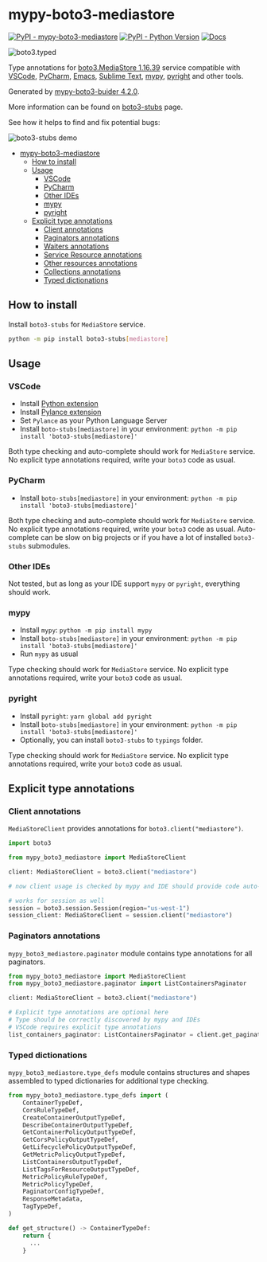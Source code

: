 # mypy-boto3-mediastore

[![PyPI - mypy-boto3-mediastore](https://img.shields.io/pypi/v/mypy-boto3-mediastore.svg?color=blue)](https://pypi.org/project/mypy-boto3-mediastore)
[![PyPI - Python Version](https://img.shields.io/pypi/pyversions/mypy-boto3-mediastore.svg?color=blue)](https://pypi.org/project/mypy-boto3-mediastore)
[![Docs](https://img.shields.io/readthedocs/mypy-boto3-builder.svg?color=blue)](https://mypy-boto3-builder.readthedocs.io/)

![boto3.typed](https://github.com/vemel/mypy_boto3_builder/raw/master/logo.png)

Type annotations for
[boto3.MediaStore 1.16.39](https://boto3.amazonaws.com/v1/documentation/api/1.16.39/reference/services/mediastore.html#MediaStore) service
compatible with
[VSCode](https://code.visualstudio.com/),
[PyCharm](https://www.jetbrains.com/pycharm/),
[Emacs](https://www.gnu.org/software/emacs/),
[Sublime Text](https://www.sublimetext.com/),
[mypy](https://github.com/python/mypy),
[pyright](https://github.com/microsoft/pyright)
and other tools.

Generated by [mypy-boto3-buider 4.2.0](https://github.com/vemel/mypy_boto3_builder).

More information can be found on [boto3-stubs](https://pypi.org/project/boto3-stubs/) page.

See how it helps to find and fix potential bugs:

![boto3-stubs demo](https://github.com/vemel/mypy_boto3_builder/raw/master/demo.gif)

- [mypy-boto3-mediastore](#mypy-boto3-mediastore)
  - [How to install](#how-to-install)
  - [Usage](#usage)
    - [VSCode](#vscode)
    - [PyCharm](#pycharm)
    - [Other IDEs](#other-ides)
    - [mypy](#mypy)
    - [pyright](#pyright)
  - [Explicit type annotations](#explicit-type-annotations)
    - [Client annotations](#client-annotations)
    - [Paginators annotations](#paginators-annotations)
    - [Waiters annotations](#waiters-annotations)
    - [Service Resource annotations](#service-resource-annotations)
    - [Other resources annotations](#other-resources-annotations)
    - [Collections annotations](#collections-annotations)
    - [Typed dictionations](#typed-dictionations)

## How to install

Install `boto3-stubs` for `MediaStore` service.

```bash
python -m pip install boto3-stubs[mediastore]
```

## Usage

### VSCode

- Install [Python extension](https://marketplace.visualstudio.com/items?itemName=ms-python.python)
- Install [Pylance extension](https://marketplace.visualstudio.com/items?itemName=ms-python.vscode-pylance)
- Set `Pylance` as your Python Language Server
- Install `boto-stubs[mediastore]` in your environment: `python -m pip install 'boto3-stubs[mediastore]'`

Both type checking and auto-complete should work for `MediaStore` service.
No explicit type annotations required, write your `boto3` code as usual.

### PyCharm

- Install `boto-stubs[mediastore]` in your environment: `python -m pip install 'boto3-stubs[mediastore]'`

Both type checking and auto-complete should work for `MediaStore` service.
No explicit type annotations required, write your `boto3` code as usual.
Auto-complete can be slow on big projects or if you have a lot of installed `boto3-stubs` submodules.

### Other IDEs

Not tested, but as long as your IDE support `mypy` or `pyright`, everything should work.

### mypy

- Install `mypy`: `python -m pip install mypy`
- Install `boto-stubs[mediastore]` in your environment: `python -m pip install 'boto3-stubs[mediastore]'`
- Run `mypy` as usual

Type checking should work for `MediaStore` service.
No explicit type annotations required, write your `boto3` code as usual.

### pyright

- Install `pyright`: `yarn global add pyright`
- Install `boto-stubs[mediastore]` in your environment: `python -m pip install 'boto3-stubs[mediastore]'`
- Optionally, you can install `boto3-stubs` to `typings` folder.

Type checking should work for `MediaStore` service.
No explicit type annotations required, write your `boto3` code as usual.

## Explicit type annotations

### Client annotations

`MediaStoreClient` provides annotations for `boto3.client("mediastore")`.

```python
import boto3

from mypy_boto3_mediastore import MediaStoreClient

client: MediaStoreClient = boto3.client("mediastore")

# now client usage is checked by mypy and IDE should provide code auto-complete

# works for session as well
session = boto3.session.Session(region="us-west-1")
session_client: MediaStoreClient = session.client("mediastore")
```

### Paginators annotations

`mypy_boto3_mediastore.paginator` module contains type annotations for all paginators.

```python
from mypy_boto3_mediastore import MediaStoreClient
from mypy_boto3_mediastore.paginator import ListContainersPaginator

client: MediaStoreClient = boto3.client("mediastore")

# Explicit type annotations are optional here
# Type should be correctly discovered by mypy and IDEs
# VSCode requires explicit type annotations
list_containers_paginator: ListContainersPaginator = client.get_paginator("list_containers")
```







### Typed dictionations

`mypy_boto3_mediastore.type_defs` module contains structures and shapes assembled
to typed dictionaries for additional type checking.

```python
from mypy_boto3_mediastore.type_defs import (
    ContainerTypeDef,
    CorsRuleTypeDef,
    CreateContainerOutputTypeDef,
    DescribeContainerOutputTypeDef,
    GetContainerPolicyOutputTypeDef,
    GetCorsPolicyOutputTypeDef,
    GetLifecyclePolicyOutputTypeDef,
    GetMetricPolicyOutputTypeDef,
    ListContainersOutputTypeDef,
    ListTagsForResourceOutputTypeDef,
    MetricPolicyRuleTypeDef,
    MetricPolicyTypeDef,
    PaginatorConfigTypeDef,
    ResponseMetadata,
    TagTypeDef,
)

def get_structure() -> ContainerTypeDef:
    return {
      ...
    }
```

